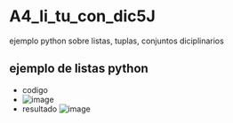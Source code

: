 # A4_li_tu_con_dic5J
ejemplo python sobre listas, tuplas, conjuntos diciplinarios
## ejemplo de listas python 
- codigo
- ![image](https://github.com/user-attachments/assets/1812ac79-feac-405f-a5c1-974f9bc9b6c7)
- resultado
![image](https://github.com/user-attachments/assets/d2696c38-7e9b-421b-9e53-4e25fdf397f9)



